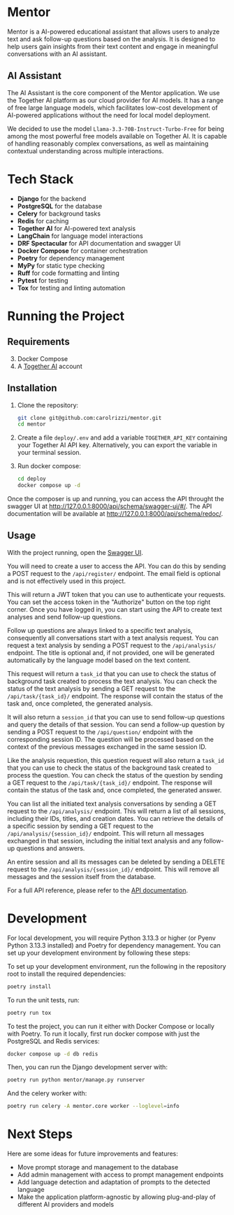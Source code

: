 
# Mentor

Mentor is a AI-powered educational assistant that allows users to analyze text and ask follow-up questions based on the analysis. It is designed to help users gain insights from their text content and engage in meaningful conversations with an AI assistant.

## AI Assistant

The AI Assistant is the core component of the Mentor application. We use the Together AI platform as our cloud provider for AI models. It has a range of free large language models, which facilitates low-cost development of AI-powered applications without the need for local model deployment.

We decided to use the model `Llama-3.3-70B-Instruct-Turbo-Free` for being among the most powerful free models available on Together AI. It is capable of handling reasonably complex conversations, as well as maintaining contextual understanding across multiple interactions.

# Tech Stack

- **Django** for the backend
- **PostgreSQL** for the database
- **Celery** for background tasks
- **Redis** for caching
- **Together AI** for AI-powered text analysis
- **LangChain** for language model interactions
- **DRF Spectacular** for API documentation and swagger UI
- **Docker Compose** for container orchestration
- **Poetry** for dependency management
- **MyPy** for static type checking
- **Ruff** for code formatting and linting
- **Pytest** for testing
- **Tox** for testing and linting automation

# Running the Project

## Requirements

3. Docker Compose
4. A [Together AI](https://www.together.ai/) account

## Installation

1. Clone the repository:
   ```bash
   git clone git@github.com:carolrizzi/mentor.git
   cd mentor
   ```

2. Create a file `deploy/.env` and add a variable `TOGETHER_API_KEY` containing your Together AI API key. Alternatively, you can export the variable in your terminal session.

3. Run docker compose:
   ```bash
   cd deploy
   docker compose up -d
   ```

Once the composer is up and running, you can access the API throught the swagger UI at http://127.0.0.1:8000/api/schema/swagger-ui/#/. The API documentation will be available at http://127.0.0.1:8000/api/schema/redoc/.

## Usage

With the project running, open the [Swagger UI](http://127.0.0.1:8000/api/schema/swagger-ui/#/).

You will need to create a user to access the API. You can do this by sending a POST request to the `/api/register/` endpoint. The email field is optional and is not effectively used in this project.

This will return a JWT token that you can use to authenticate your requests. You can set the access token in the "Authorize" button on the top right corner. Once you have logged in, you can start using the API to create text analyses and send follow-up questions.

Follow up questions are always linked to a specific text analysis, consequently all conversations start with a text analysis request. You can request a text analysis by sending a POST request to the `/api/analysis/` endpoint. The title is optional and, if not provided, one will be generated automatically by the language model based on the text content.

This request will return a `task_id` that you can use to check the status of background task created to process the text analysis. You can check the status of the text analysis by sending a GET request to the `/api/task/{task_id}/` endpoint. The response will contain the status of the task and, once completed, the generated analysis.

It will also return a `session_id` that you can use to send follow-up questions and query the details of that session. You can send a follow-up question by sending a POST request to the `/api/question/` endpoint with the corresponding session ID. The question will be processed based on the context of the previous messages exchanged in the same session ID.

Like the analysis requestion, this question request will also return a `task_id` that you can use to check the status of the background task created to process the question. You can check the status of the question by sending a GET request to the `/api/task/{task_id}/` endpoint. The response will contain the status of the task and, once completed, the generated answer.

You can list all the initiated text analysis conversations by sending a GET request to the `/api/analysis/` endpoint. This will return a list of all sessions, including their IDs, titles, and creation dates. You can retrieve the details of a specific session by sending a GET request to the `/api/analysis/{session_id}/` endpoint. This will return all messages exchanged in that session, including the initial text analysis and any follow-up questions and answers.

An entire session and all its messages can be deleted by sending a DELETE request to the `/api/analysis/{session_id}/` endpoint. This will remove all messages and the session itself from the database.

For a full API reference, please refer to the [API documentation](http://127.0.0.1:8000/api/schema/redoc/).

# Development

For local development, you will require Python 3.13.3 or higher (or Pyenv Python 3.13.3 installed) and Poetry for dependency management. You can set up your development environment by following these steps:

To set up your development environment, run the following in the repository root to install the required dependencies:
```bash
poetry install
```

To run the unit tests, run:
```bash
poetry run tox
```

To test the project, you can run it either with Docker Compose or locally with Poetry. To run it locally, first run docker compose with just the PostgreSQL and Redis services:
```bash
docker compose up -d db redis
```

Then, you can run the Django development server with:
```bash
poetry run python mentor/manage.py runserver
```

And the celery worker with:
```bash
poetry run celery -A mentor.core worker --loglevel=info
```

# Next Steps

Here are some ideas for future improvements and features:

- Move prompt storage and management to the database
- Add admin management with access to prompt management endpoints
- Add language detection and adaptation of prompts to the detected language
- Make the application platform-agnostic by allowing plug-and-play of different AI providers and models
